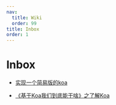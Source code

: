 ```yaml
---
nav:
  title: Wiki
  order: 99
title: Inbox
order: 1
---
```


# Inbox

- [实现一个简易版的koa](https://juejin.im/post/6875972682853122062)

- [《基于Koa我们到底能干啥》之了解Koa](https://juejin.im/post/6844904147318226957)